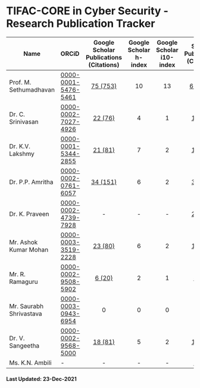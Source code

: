 # TIFAC-CORE in Cyber Security - Research Publication Tracker

| Name | ORCiD | Google Scholar <br/>Publications (Citations) | Google Scholar   <br/>h-index | Google Scholar <br/>i10-index | Scopus Publications (Citations) | Scopus h-index | 
|------|:------|:---------------------------:|:----------------------:|:------------------------:|:-------------------:|:--------------:|
| Prof. M. Sethumadhavan | [0000-0001-5476-5461](https://orcid.org/0000-0001-5476-5461) | [75 (753)](https://scholar.google.co.in/citations?user=Xl_P9V0AAAAJ&hl=en) | 10 | 13 | [61 (388)](https://www.scopus.com/authid/detail.uri?authorId=55034101000) | 8 | 
| Dr. C. Srinivasan | [0000-0002-7027-4926](https://orcid.org/0000-0002-7027-4926) | [22 (76)](https://scholar.google.co.in/citations?user=nlt0DD4AAAAJ&hl=en) | 4 | 1 | [16 (48)](https://www.scopus.com/authid/detail.uri?authorId=43261707200) | 3 |
| Dr. K.V. Lakshmy | [0000-0001-5344-2855](https://orcid.org/0000-0001-5344-2855) | [21 (81)](https://scholar.google.co.in/citations?user=K2n1nh0AAAAJ&hl=en) | 7 | 2 | [19 (58)](https://www.scopus.com/authid/detail.uri?authorId=55032484300) | 5 |
| Dr. P.P. Amritha | [0000-0002-0761-6057](https://orcid.org/0000-0002-0761-6057) | [34 (151)](https://scholar.google.co.in/citations?user=8AwtAWsAAAAJ&hl=en) | 6 | 2 | [38 (38)](https://www.scopus.com/authid/detail.uri?authorId=36536628700) | 3 |
| Dr. K. Praveen | [0000-0002-4739-7928](https://orcid.org/0000-0002-4739-7928) | - | - | - | [29 (69)](https://www.scopus.com/authid/detail.uri?authorId=8552046600) | 4 |
| Mr. Ashok Kumar Mohan | [0000-0003-3519-2228](https://orcid.org/0000-0003-3519-2228) | [23 (80)](https://scholar.google.co.in/citations?user=W6nvRkQAAAAJ&hl=en) | 6 | 2 | [15 (34)](https://www.scopus.com/authid/detail.uri?authorId=57195934643) | 4 |
| Mr. R. Ramaguru | [0000-0002-9508-5902](https://orcid.org/0000-0002-9508-5902) | [6 (20)](https://scholar.google.co.in/citations?user=-DjvKqgAAAAJ&hl=en) | 2 | 1 | [4 (11)](https://www.scopus.com/authid/detail.uri?authorId=57210210467) | 2 |
| Mr. Saurabh Shrivastava | [0000-0003-0943-6954](https://orcid.org/0000-0003-0943-6954) | 0 | 0 | 0 | 0 | 0 | 
| Dr. V. Sangeetha | [0000-0002-9568-5000](https://orcid.org/0000-0002-9568-5000) | [18 (81)](https://scholar.google.co.in/citations?user=jaxJad8AAAAJ&hl=en) | 5 | 2 | [17 (51)](https://www.scopus.com/authid/detail.uri?authorId=57210551454) | 5 |
| Ms. K.N. Ambili | - | - | - | - | [1 (12)](https://www.scopus.com/authid/detail.uri?authorId=57200573039) | 1 |


#### Last Updated: 23-Dec-2021
